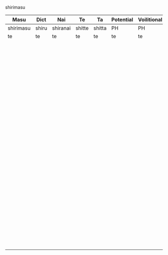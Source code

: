 shirimasu


Masu | Dict | Nai | Te | Ta | Potential | Voilitional | PH  | PH | PH | PH | PH
--- | --- | --- | --- |--- |--- |--- |--- |--- |--- |--- |---
shirimasu | shiru | shiranai | shitte | shitta | PH | PH | PH | PH | PH | PH | PH
te    | te   | te   | te  | te   |te   | te  | te   | te   | te  | te  | te
    |    |    |   |    |   |   |    |    |   |   |
    |    |    |   |    |   |   |    |    |   |   |
    |    |    |   |    |   |   |    |    |   |   |
    |    |    |   |    |   |   |    |    |   |   |
    |    |    |   |    |   |   |    |    |   |   |
    |    |    |   |    |   |   |    |    |   |   |
    |    |    |   |    |   |   |    |    |   |   |
    |    |    |   |    |   |   |    |    |   |   |
    |    |    |   |    |   |   |    |    |   |   |
    |    |    |   |    |   |   |    |    |   |   |
    |    |    |   |    |   |   |    |    |   |   |
    |    |    |   |    |   |   |    |    |   |   |
    |    |    |   |    |   |   |    |    |   |   |
    |    |    |   |    |   |   |    |    |   |   |
    |    |    |   |    |   |   |    |    |   |   |
    |    |    |   |    |   |   |    |    |   |   |
    |    |    |   |    |   |   |    |    |   |   |
    |    |    |   |    |   |   |    |    |   |   |
    |    |    |   |    |   |   |    |    |   |   |
    |    |    |   |    |   |   |    |    |   |   |
    |    |    |   |    |   |   |    |    |   |   |
    |    |    |   |    |   |   |    |    |   |   |
    |    |    |   |    |   |   |    |    |   |   |
    |    |    |   |    |   |   |    |    |   |   |
    |    |    |   |    |   |   |    |    |   |   |
    |    |    |   |    |   |   |    |    |   |   |
    |    |    |   |    |   |   |    |    |   |   |
    |    |    |   |    |   |   |    |    |   |   |
    |    |    |   |    |   |   |    |    |   |   |
    |    |    |   |    |   |   |    |    |   |   |
    |    |    |   |    |   |   |    |    |   |   |
    |    |    |   |    |   |   |    |    |   |   |
    |    |    |   |    |   |   |    |    |   |   |
    |    |    |   |    |   |   |    |    |   |   |
    |    |    |   |    |   |   |    |    |   |   |
    |    |    |   |    |   |   |    |    |   |   |
    |    |    |   |    |   |   |    |    |   |   |
    |    |    |   |    |   |   |    |    |   |   |
    |    |    |   |    |   |   |    |    |   |   |
    |    |    |   |    |   |   |    |    |   |   |
    |    |    |   |    |   |   |    |    |   |   |
    |    |    |   |    |   |   |    |    |   |   |
    |    |    |   |    |   |   |    |    |   |   |
    |    |    |   |    |   |   |    |    |   |   |
    |    |    |   |    |   |   |    |    |   |   |
    |    |    |   |    |   |   |    |    |   |   |
    |    |    |   |    |   |   |    |    |   |   |
    |    |    |   |    |   |   |    |    |   |   |
    |    |    |   |    |   |   |    |    |   |   |
    |    |    |   |    |   |   |    |    |   |   |
    |    |    |   |    |   |   |    |    |   |   |
    |    |    |   |    |   |   |    |    |   |   |
    |    |    |   |    |   |   |    |    |   |   |
    |    |    |   |    |   |   |    |    |   |   |
    |    |    |   |    |   |   |    |    |   |   |
    |    |    |   |    |   |   |    |    |   |   |
    |    |    |   |    |   |   |    |    |   |   |
    |    |    |   |    |   |   |    |    |   |   |
    |    |    |   |    |   |   |    |    |   |   |
    |    |    |   |    |   |   |    |    |   |   |
    |    |    |   |    |   |   |    |    |   |   |
    |    |    |   |    |   |   |    |    |   |   |
    |    |    |   |    |   |   |    |    |   |   |
    |    |    |   |    |   |   |    |    |   |   |
    |    |    |   |    |   |   |    |    |   |   |
    |    |    |   |    |   |   |    |    |   |   |
    |    |    |   |    |   |   |    |    |   |   |
    |    |    |   |    |   |   |    |    |   |   |
    |    |    |   |    |   |   |    |    |   |   |
    |    |    |   |    |   |   |    |    |   |   |
    |    |    |   |    |   |   |    |    |   |   |
    |    |    |   |    |   |   |    |    |   |   |
    |    |    |   |    |   |   |    |    |   |   |
    |    |    |   |    |   |   |    |    |   |   |
    |    |    |   |    |   |   |    |    |   |   |
    |    |    |   |    |   |   |    |    |   |   |
    |    |    |   |    |   |   |    |    |   |   |
    |    |    |   |    |   |   |    |    |   |   |
    |    |    |   |    |   |   |    |    |   |   |
    |    |    |   |    |   |   |    |    |   |   |
    |    |    |   |    |   |   |    |    |   |   |
    |    |    |   |    |   |   |    |    |   |   |
    |    |    |   |    |   |   |    |    |   |   |
    |    |    |   |    |   |   |    |    |   |   |
    |    |    |   |    |   |   |    |    |   |   |
    |    |    |   |    |   |   |    |    |   |   |
    |    |    |   |    |   |   |    |    |   |   |
    |    |    |   |    |   |   |    |    |   |   |
    |    |    |   |    |   |   |    |    |   |   |
    |    |    |   |    |   |   |    |    |   |   |
    |    |    |   |    |   |   |    |    |   |   |
    |    |    |   |    |   |   |    |    |   |   |
    |    |    |   |    |   |   |    |    |   |   |
    |    |    |   |    |   |   |    |    |   |   |
    |    |    |   |    |   |   |    |    |   |   |
    |    |    |   |    |   |   |    |    |   |   |
    |    |    |   |    |   |   |    |    |   |   |
    |    |    |   |    |   |   |    |    |   |   |
    |    |    |   |    |   |   |    |    |   |   |
    |    |    |   |    |   |   |    |    |   |   |
    |    |    |   |    |   |   |    |    |   |   |
    |    |    |   |    |   |   |    |    |   |   |
    |    |    |   |    |   |   |    |    |   |   |
    |    |    |   |    |   |   |    |    |   |   |
    |    |    |   |    |   |   |    |    |   |   |
    |    |    |   |    |   |   |    |    |   |   |
    |    |    |   |    |   |   |    |    |   |   |
    |    |    |   |    |   |   |    |    |   |   |
    |    |    |   |    |   |   |    |    |   |   |
    |    |    |   |    |   |   |    |    |   |   |
    |    |    |   |    |   |   |    |    |   |   |
